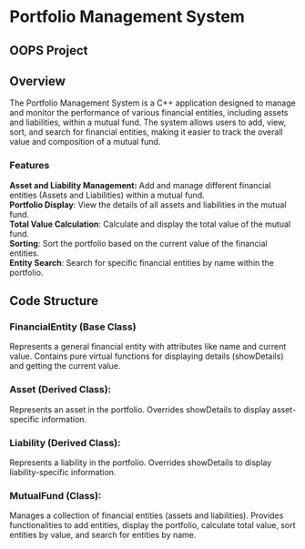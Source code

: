 # Portfolio Management System
<h2>OOPS Project</h2>
<h2>Overview</h2>
The Portfolio Management System is a C++ application designed to manage and monitor the performance of various financial entities, including assets and liabilities, within a mutual fund. The system allows users to add, view, sort, and search for financial entities, making it easier to track the overall value and composition of a mutual fund.

<h3>Features</h3>
<strong>Asset and Liability Management:</strong> Add and manage different financial entities (Assets and Liabilities) within a mutual fund.<br>
<strong>Portfolio Display</strong>: View the details of all assets and liabilities in the mutual fund.<br>
<strong>Total Value Calculation</strong>: Calculate and display the total value of the mutual fund.<br>
<strong>Sorting</strong>: Sort the portfolio based on the current value of the financial entities.<br>
<strong>Entity Search</strong>: Search for specific financial entities by name within the portfolio.<br>

<h2>Code Structure</h2>
<h3>FinancialEntity (Base Class)</h3>

Represents a general financial entity with attributes like name and current value.
Contains pure virtual functions for displaying details (showDetails) and getting the current value.
<h3>Asset (Derived Class):</h3>

Represents an asset in the portfolio.
Overrides showDetails to display asset-specific information.
<h3>Liability (Derived Class):</h3>

Represents a liability in the portfolio.
Overrides showDetails to display liability-specific information.
<h3>MutualFund (Class):</h3>

Manages a collection of financial entities (assets and liabilities).
Provides functionalities to add entities, display the portfolio, calculate total value, sort entities by value, and search for entities by name.
